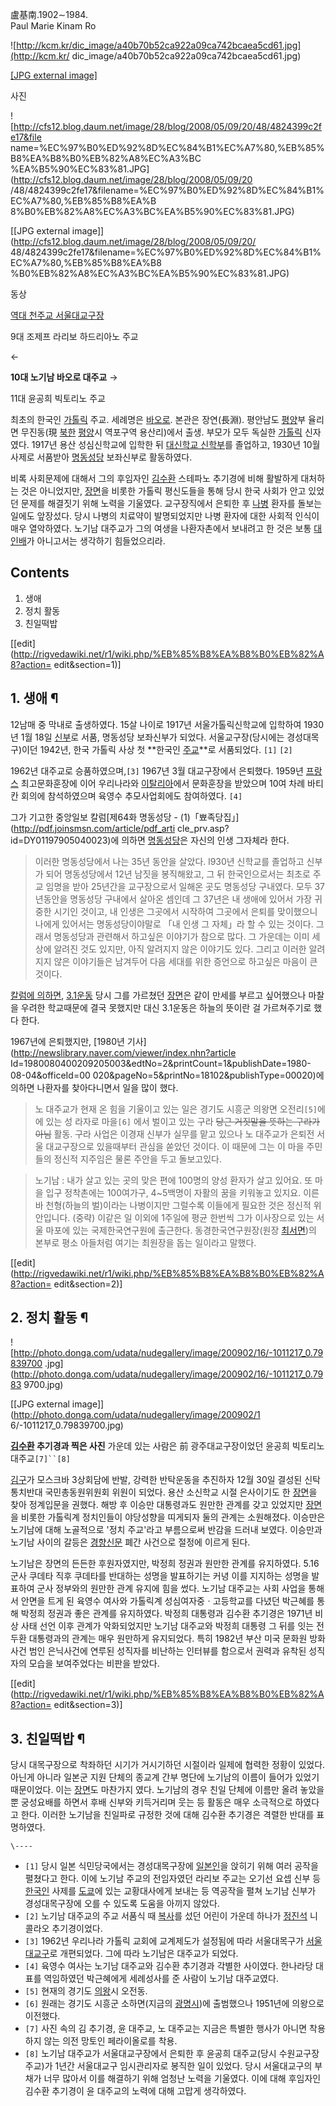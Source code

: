 盧基南.1902∼1984.  
Paul Marie Kinam Ro  

![http://kcm.kr/dic_image/a40b70b52ca922a09ca742bcaea5cd61.jpg](http://kcm.kr/
dic_image/a40b70b52ca922a09ca742bcaea5cd61.jpg)

[[JPG external
image]](http://kcm.kr/dic_image/a40b70b52ca922a09ca742bcaea5cd61.jpg)

  
사진  

![http://cfs12.blog.daum.net/image/28/blog/2008/05/09/20/48/4824399c2fe17&file
name=%EC%97%B0%ED%92%8D%EC%84%B1%EC%A7%80,%EB%85%B8%EA%B8%B0%EB%82%A8%EC%A3%BC
%EA%B5%90%EC%83%81.JPG](http://cfs12.blog.daum.net/image/28/blog/2008/05/09/20
/48/4824399c2fe17&filename=%EC%97%B0%ED%92%8D%EC%84%B1%EC%A7%80,%EB%85%B8%EA%B
8%B0%EB%82%A8%EC%A3%BC%EA%B5%90%EC%83%81.JPG)

[[JPG external image]](http://cfs12.blog.daum.net/image/28/blog/2008/05/09/20/
48/4824399c2fe17&filename=%EC%97%B0%ED%92%8D%EC%84%B1%EC%A7%80,%EB%85%B8%EA%B8
%B0%EB%82%A8%EC%A3%BC%EA%B5%90%EC%83%81.JPG)

  
동상

[역대 천주교 서울대교구장](%EC%97%AD%EB%8C%80%20%EC%B2%9C%EC%A3%BC%EA%B5%90%20%EC%84%9C%EC%9A%B8%EB%8C%80%EA%B5%90%EA%B5%AC%EC%9E%A5.md)

9대 조제프 라리보 하드리아노 주교

←

**10대 노기남 바오로 대주교**
→

11대 윤공희 빅토리노 주교

  
최초의 한국인 [가톨릭](%EA%B0%80%ED%86%A8%EB%A6%AD.md) 주교. 세례명은
[바오로](%EB%B0%94%EC%9A%B8.md). 본관은 장연(長淵). 평안남도
[평양](%ED%8F%89%EC%96%91.md)부 율리면 무진동(現 [북한](%EB%B6%81%ED%95%9C.md)
[평양](%ED%8F%89%EC%96%91.md)시 역포구역 용산리)에서 출생. 부모가 모두 독실한
[가톨릭](%EA%B0%80%ED%86%A8%EB%A6%AD.md) 신자였다. 1917년 용산 성심신학교에 입학한 뒤 [대신학교 신학부](%EA%B0%80%ED%86%A8%EB%A6%AD%EB%8C%80%ED%95%99%EA%B5%90/%EC%84%B1%EC%8B%A0%EA%B5%90%EC%A0%95.md)를 졸업하고, 1930년 10월 사제로 서품받아
[명동성당](%EB%AA%85%EB%8F%99%EC%84%B1%EB%8B%B9.md) 보좌신부로 활동하였다.

비록 사회문제에 대해서 그의 후임자인 [김수환](%EA%B9%80%EC%88%98%ED%99%98.md) 스테파노 추기경에 비해
활발하게 대처하는 것은 아니었지만, [장면](%EC%9E%A5%EB%A9%B4.md)을 비롯한 가톨릭 평신도들을 통해 당시 한국 사회가
안고 있었던 문제를 해결짓기 위해 노력을 기울였다. 교구장직에서 은퇴한 후 [나병](%EB%82%98%EB%B3%91.md) 환자를
돌보는 일에도 앞장섰다. 당시 나병의 치료약이 발명되었지만 나병 환자에 대한 사회적 인식이 매우 열악하였다. 노기남 대주교가 그의 여생을
나환자촌에서 보내려고 한 것은 보통 [대인배](%EB%8C%80%EC%9D%B8%EB%B0%B0.md)가 아니고서는 생각하기
힘들었으리라.

## Contents

    

1. 생애 
2. 정치 활동 
3. 친일떡밥 

[[edit](http://rigvedawiki.net/r1/wiki.php/%EB%85%B8%EA%B8%B0%EB%82%A8?action=
edit&section=1)]

## 1. 생애 ¶

12남매 중 막내로 출생하였다. 15살 나이로 1917년 서울가톨릭신학교에 입학하여 1930년 1월 18일
[신부](%EC%8B%A0%EB%B6%80.md)로 서품, 명동성당 보좌신부가 되었다. 서울교구장(당시에는 경성대목구)이던 1942년,
한국 가톨릭 사상 첫 **한국인 [주교](%EC%A3%BC%EA%B5%90.md)**로 서품되었다. `[1]` `[2]`

  

1962년 대주교로 승품하였으며,`[3]` 1967년 3월 대교구장에서 은퇴했다. 1959년
[프랑스](%ED%94%84%EB%9E%91%EC%8A%A4.md) 최고문화훈장에 이어 우리나라와
[이탈리아](%EC%9D%B4%ED%83%88%EB%A6%AC%EC%95%84.md)에서 문화훈장을 받았으며 10여 차례 바티칸 회의에
참석하였으며 육영수 추모사업회에도 참여하였다. `[4]`

  

그가 기고한 중앙일보 칼럼[제64화 명동성당 - (1)「뾰족당집」](http://pdf.joinsmsn.com/article/pdf_arti
cle_prv.asp?id=DY01197905040023)에 의하면
[명동성당](%EB%AA%85%EB%8F%99%EC%84%B1%EB%8B%B9.md)은 자신의 인생 그자체라 한다.  

> 이러한 명동성당에서 나는 35년 동안을 살았다. l930년 신학교를 졸업하고 신부가 되어 명동성당에서 12년 남짓을 봉직해왔고, 그 뒤
한국인으로서는 최초로 주교 임명을 받아 25년간을 교구장으로서 일해온 곳도 명동성당 구내였다. 모두 37년동안을 명동성당 구내에서 살아온
셈인데 그 37년은 내 생애에 있어서 가장 귀중한 시기인 것이고, 내 인생은 그곳에서 시작하여 그곳에서 은퇴를 맞이했으니 나에게 있어서는
명동성당이야말로 「내 인생 그 자체」라 할 수 있는 것이다. 그래서 명동성당과 관련해서 하고싶은 이야기가 참으로 많다. 그 가운데는 이미
세상에 알려진 것도 있지만, 아직 알려지지 않은 이야기도 있다. 그리고 이러한 알려지지 않은 이야기들은 남겨두어 다음 세대를 위한 증언으로
하고싶은 마음이 큰 것이다.

  

[칼럼에
의하면](http://pdf.joinsmsn.com/article/pdf_article_prv.asp?id=DY01197905260022),
[3.1운동](3.1%EC%9A%B4%EB%8F%99.md) 당시 그를 가르쳤던
[장면](%EC%9E%A5%EB%A9%B4.md)은 같이 만세를 부르고 싶어했으나 마찰을 우려한 학교때문에 결국 못했지만 대신
3.1운동은 하늘의 뜻이란 걸 가르쳐주기로 했다 한다.

  

1967년에 은퇴했지만, [1980년 기사](http://newslibrary.naver.com/viewer/index.nhn?article
Id=1980080400209205003&edtNo=2&printCount=1&publishDate=1980-08-04&officeId=00
020&pageNo=5&printNo=18102&publishType=00020)에 의하면 나환자를 찾아다니면서 일을 많이 했다.

  

> 노 대주교가 현재 온 힘을 기울이고 있는 일은 경기도 시흥군 의왕면 오전리`[5]`에 에 있는 성 라자로 마을`[6]` 에서 벌이고 있는
구라 <del>당근 거짓말을 뜻하는 구라가 아님</del> 활동. 구라 사업은 이경재 신부가 실무를 맡고 있으나 노 대주교가 은퇴전 서울
대교구장으로 있을때부터 관심을 쏟았던 것이다. 이 때문에 그는 이 마을 주민들의 정신적 지주임은 물론 주안을 두고 돌보고있다.

  

> 노기남 : 내가 살고 있는 곳의 맞은 편에 100명의 양성 환자가 살고 있어요. 또 마을 입구 정착촌에는 100여가구, 4~5백명이
자활의 꿈을 키워놓고 있지요. 이른바 천형(하늘의 벌)이라는 나병이지만 그럴수록 이들에게 필요한 것은 정신적 위안입니다. (중략) 이같은 일
이외에 1주일에 평균 한번씩 그가 이사장으로 있는 서울 마포에 있는 국제한국연구원에 출근한다. 동경한국연구원장(원장
[최서면](%EC%B5%9C%EC%84%9C%EB%A9%B4.md))의 본부로 평소 아들처럼 여기는 최원장을 돕는 일이라고 말했다.

  

[[edit](http://rigvedawiki.net/r1/wiki.php/%EB%85%B8%EA%B8%B0%EB%82%A8?action=
edit&section=2)]

## 2. 정치 활동 ¶

![http://photo.donga.com/udata/nudegallery/image/200902/16/-1011217_0.79839700
.jpg](http://photo.donga.com/udata/nudegallery/image/200902/16/-1011217_0.7983
9700.jpg)

[[JPG external image]](http://photo.donga.com/udata/nudegallery/image/200902/1
6/-1011217_0.79839700.jpg)

  
**[김수환](%EA%B9%80%EC%88%98%ED%99%98.md) 추기경과 찍은 사진** 가운데 있는 사람은 前 광주대교구장이었던 윤공희 빅토리노 대주교`[7]``[8]`

  

[김구](%EA%B9%80%EA%B5%AC.md)가 모스크바 3상회담에 반발, 강력한 반탁운동을 추진하자 12월 30일 결성된
신탁통치반대 국민총동원위원회 위원이 되었다. 용산 소신학교 시절 은사이기도 한 [장면](%EC%9E%A5%EB%A9%B4.md)을 찾아
정계입문을 권했다. 해방 후 이승만 대통령과도 원만한 관계를 갖고 있었지만 [장면](%EC%9E%A5%EB%A9%B4.md)을 비롯한
가톨릭계 정치인들이 야당성향을 띠게되자 둘의 관계는 소원해졌다. 이승만은 노기남에 대해 노골적으로 '정치 주교'라고 부름으로써 반감을 드러내
보였다. 이승만과 노기남 사이의 갈등은 [경향신문](%EA%B2%BD%ED%96%A5%EC%8B%A0%EB%AC%B8.md) 폐간
사건으로 절정에 이르게 된다.

  

노기남은 장면의 든든한 후원자였지만, 박정희 정권과 원만한 관계를 유지하였다. 5.16 군사 쿠데타 직후 쿠데타를 반대하는 성명을 발표하기는
커녕 이를 지지하는 성명을 발표하여 군사 정부와의 원만한 관계 유지에 힘을 썼다. 노기남 대주교는 사회 사업을 통해서 안면을 트게 된 육영수
여사와 가톨릭계 성심여자중ㆍ고등학교를 다녔던 박근혜를 통해 박정희 정권과 좋은 관계를 유지하였다. 박정희 대통령과 김수환 추기경은 1971년
비상 사태 선언 이후 관계가 악화되었지만 노기남 대주교와 박정희 대통령 그 뒤를 잇는 전두환 대통령과의 관계는 매우 원만하게 유지되었다.
특히 1982년 부산 미국 문화원 방화사건 범인 은닉사건에 연루된 성직자를 비난하는 인터뷰를 함으로서 권력과 유착된 성직자의 모습을
보여주었다는 비판을 받았다.

  

[[edit](http://rigvedawiki.net/r1/wiki.php/%EB%85%B8%EA%B8%B0%EB%82%A8?action=
edit&section=3)]

## 3. 친일떡밥 ¶

당시 대목구장으로 착좌하던 시기가 거시기하던 시절이라 일제에 협력한 정황이 있었다. 아닌게 아니라 일본군 지원 단체의 종교계 간부 명단에
노기남의 이름이 들어가 있었기 때문이었다. 이는 [장면](%EC%9E%A5%EB%A9%B4.md)도 마찬가지 였다. 노기남의 경우 친일
단체에 이름만 올려 놓았을 뿐 궁성요배를 하면서 후배 신부와 키득거리며 웃는 등 활동은 매우 소극적으로 하였다고 한다. 이러한 노기남을
친일파로 규정한 것에 대해 김수환 추기경은 격렬한 반대를 표명하였다.

`\----`

  * `[1]` 당시 일본 식민당국에서는 경성대목구장에 [일본인](%EC%9D%BC%EB%B3%B8%EC%9D%B8.md)을 앉히기 위해 여러 공작을 펼쳤다고 한다. 이에 노기남 주교의 전임자였던 라리보 주교는 오기선 요셉 신부 등 [한국인](%ED%95%9C%EA%B5%AD%EC%9D%B8.md) 사제를 [도쿄](%EB%8F%84%EC%BF%84.md)에 있는 교황대사에게 보내는 등 역공작을 펼쳐 노기남 신부가 경성대목구장에 오를 수 있도록 도움을 아끼지 않았다.
  * `[2]` 노기남 대주교의 주교 서품식 때 [복사](%EB%B3%B5%EC%82%AC.md)를 섰던 어린이 가운데 하나가 [정진석](%EC%A0%95%EC%A7%84%EC%84%9D.md) 니콜라오 추기경이었다.
  * `[3]` 1962년 우리나라 가톨릭 교회에 교계제도가 설정됨에 따라 서울대목구가 [서울대교구](%EC%B2%9C%EC%A3%BC%EA%B5%90%20%EC%84%9C%EC%9A%B8%EB%8C%80%EA%B5%90%EA%B5%AC.md)로 개편되었다. 그에 따라 노기남은 대주교가 되었다.
  * `[4]` 육영수 여사는 노기남 대주교와 김수환 추기경과 각별한 사이였다. 한나라당 대표를 역임하였던 박근혜에게 세례성사를 준 사람이 노기남 대주교였다.
  * `[5]` 현재의 경기도 [의왕](%EC%9D%98%EC%99%95.md)시 오전동.
  * `[6]` 원래는 경기도 시흥군 소하면(지금의 [광명시](%EA%B4%91%EB%AA%85%EC%8B%9C.md))에 출범했으나 1951년에 의왕으로 이전했다.
  * `[7]` 사진 속의 김 추기경, 윤 대주교, 노 대주교는 지금은 특별한 행사가 아니면 착용하지 않는 의전 망토인 페라이올로를 착용.
  * `[8]` 노기남 대주교가 서울대교구장에서 은퇴한 후 윤공희 대주교(당시 수원교구장 주교)가 1년간 서울대교구 임시관리자로 봉직한 일이 있었다. 당시 서울대교구의 부채가 너무 많아서 이를 해결하기 위해 엄청난 노력을 기울였다. 이에 대해 후임자인 김수환 추기경이 윤 대주교의 노력에 대해 고맙게 생각하였다.

